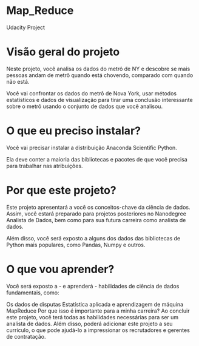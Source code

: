 # Map_Reduce
Udacity Project
# Visão geral do projeto
Neste projeto, você analisa os dados do metrô de NY e descobre se mais pessoas andam de metrô quando está chovendo, comparado com quando não está.

Você vai confrontar os dados do metrô de Nova York, usar métodos estatísticos e dados de visualização para tirar uma conclusão interessante sobre o metrô usando o conjunto de dados que você analisou.

# O que eu preciso instalar?
Você vai precisar instalar a distribuição Anaconda Scientific Python.

Ela deve conter a maioria das bibliotecas e pacotes de que você precisa para trabalhar nas atribuições.

# Por que este projeto?
Este projeto apresentará a você os conceitos-chave da ciência de dados. Assim, você estará preparado para projetos posteriores no Nanodegree Analista de Dados, bem como para sua futura carreira como analista de dados.

Além disso, você será exposto a alguns dos dados das bibliotecas de Python mais populares, como Pandas, Numpy e outros.

# O que vou aprender?
Você será exposto a - e aprenderá - habilidades de ciência de dados fundamentais, como:

Os dados de disputas
Estatística aplicada e aprendizagem de máquina
MapReduce
Por que isso é importante para a minha carreira?
Ao concluir este projeto, você terá todas as habilidades necessárias para ser um analista de dados. Além disso, poderá adicionar este projeto a seu currículo, o que pode ajudá-lo a impressionar os recrutadores e gerentes de contratação.

